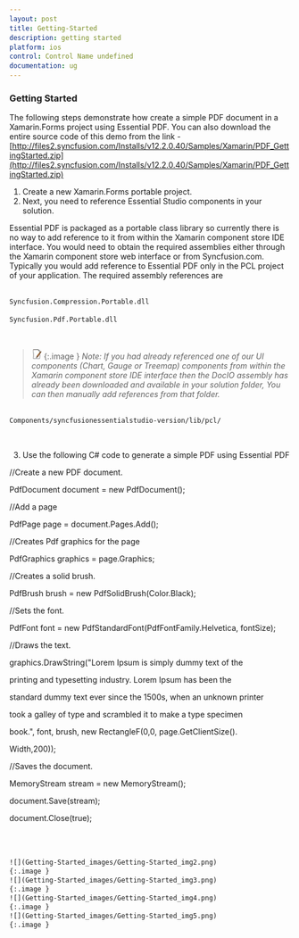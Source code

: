 ```yaml
---
layout: post
title: Getting-Started
description: getting started	
platform: ios
control: Control Name undefined
documentation: ug
---
```


### Getting Started	

The following steps demonstrate how create a simple PDF document in a Xamarin.Forms project using Essential PDF. You can also download the entire source code of this demo from the link - [http://files2.syncfusion.com/Installs/v12.2.0.40/Samples/Xamarin/PDF_GettingStarted.zip](http://files2.syncfusion.com/Installs/v12.2.0.40/Samples/Xamarin/PDF_GettingStarted.zip)

1. Create a new Xamarin.Forms portable project.
2. Next, you need to reference Essential Studio components in your solution. 

Essential PDF is packaged as a portable class library so currently there is no way to add reference to it from within the Xamarin component store IDE interface. You would need to obtain the required assemblies either through the Xamarin component store web interface or from Syncfusion.com. Typically you would add reference to Essential PDF only in the PCL project of your application. The required assembly references are



```

Syncfusion.Compression.Portable.dll

Syncfusion.Pdf.Portable.dll



```

> ![C:/Users/ApoorvahR/Desktop/Note.png](Getting-Started_images/Getting-Started_img1.png)
{:.image }
_Note: If you had already referenced one of our UI components (Chart, Gauge or Treemap) components from within the Xamarin component store IDE interface then the DocIO assembly has already been downloaded and available in your solution folder, You can then manually add references from that folder._



```

Components/syncfusionessentialstudio-version/lib/pcl/



```

3. Use the following C# code to generate a simple PDF using Essential PDF



//Create a new PDF document.

PdfDocument document = new PdfDocument();



//Add a page

PdfPage page = document.Pages.Add();



//Creates Pdf graphics for the page

PdfGraphics graphics = page.Graphics;



//Creates a solid brush.

PdfBrush brush = new PdfSolidBrush(Color.Black);



//Sets the font.

PdfFont font = new PdfStandardFont(PdfFontFamily.Helvetica, fontSize);



//Draws the text.

graphics.DrawString("Lorem Ipsum is simply dummy text of the

printing and typesetting industry. Lorem Ipsum has been the

standard dummy text ever since the 1500s, when an unknown printer

took a galley of type and scrambled it to make a type specimen

book.", font, brush, new RectangleF(0,0, page.GetClientSize().

Width,200));



//Saves the document.

MemoryStream stream = new MemoryStream();

document.Save(stream);

document.Close(true);

```



![](Getting-Started_images/Getting-Started_img2.png)
{:.image }
![](Getting-Started_images/Getting-Started_img3.png)
{:.image }
![](Getting-Started_images/Getting-Started_img4.png)
{:.image }
![](Getting-Started_images/Getting-Started_img5.png)
{:.image }





